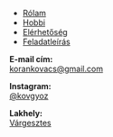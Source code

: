 <!DOCTYPE html>
<html lang="hu">
    <head>
        <meta name="viewport" content="width=device-width, initial-scale=1.0">
        <meta http-equiv="Content-Type" content="text/html;charset=UTF-8">
        <title>Rólam</title>
        <link rel="stylesheet" href="./css/alap.css">
    </head>
    <body>
        <nav>
            <div class="keret tartalom-kozepre hatter szoveg-kozep">
                <div class="oszlop-tele">
                    <div class="navigacio-keret">
                        <ul>
                            <li><a href="./index.html">Rólam</a></li>
                            <li><a href="./hobbi.html">Hobbi</a></li>
                            <li><a href="./elerhetoseg.html">Elérhetőség</a></li>
                            <li><a href="./feladatleiras.html">Feladatleírás</a></li>
                        </ul>
                    </div>
                </div>
            </div>
        </nav>
        <div class="keret tartalom-kozepre margo-fent-1">
            <div class="oszlop-6 szoveg-kozep">
                <p><b>E-mail cím: </b><br><a href="mailto:korankovacs@gmail.com">korankovacs@gmail.com</a></p>
                <p><b>Instagram: </b><br><a href="https://www.instagram.com/kovgyoz/">@kovgyoz</a></p>
                <p><b>Lakhely: </b><br><a href="https://www.google.hu/maps/place/V%C3%A1rgesztes,+2824/@47.4707027,18.3595271,13z/data=!3m1!4b1!4m5!3m4!1s0x476a3e05f2e50d71:0xba0c5c290cbc7ec8!8m2!3d47.4747062!4d18.3988089">Várgesztes</a></p>
            </div>
        </div>
    </body>
</html>
